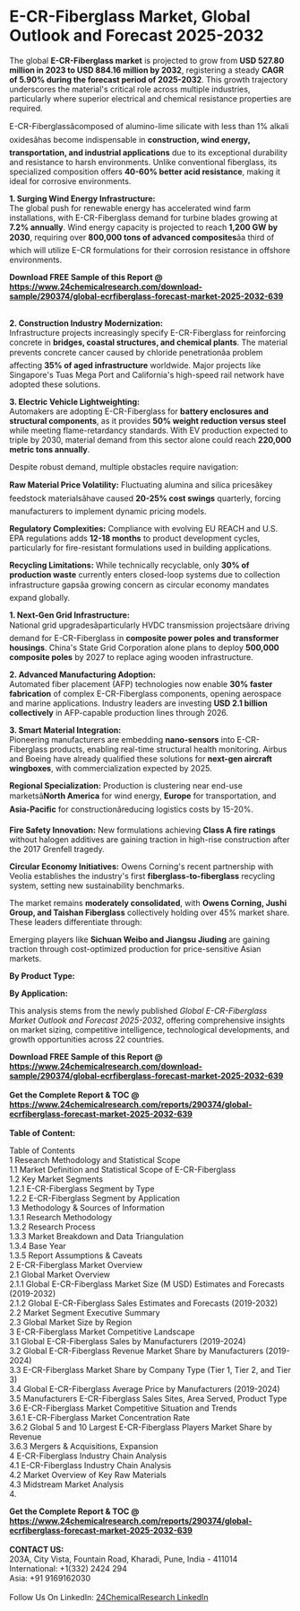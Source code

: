 <h1>E-CR-Fiberglass Market, Global Outlook and Forecast 2025-2032</h1><p>The global <strong>E-CR-Fiberglass market</strong> is projected to grow from <strong>USD 527.80 million in 2023 to USD 884.16 million by 2032</strong>, registering a steady <strong>CAGR of 5.90% during the forecast period of 2025-2032</strong>. This growth trajectory underscores the material's critical role across multiple industries, particularly where superior electrical and chemical resistance properties are required.</p><p>E-CR-Fiberglassâcomposed of alumino-lime silicate with less than 1% alkali oxidesâhas become indispensable in <strong>construction, wind energy, transportation, and industrial applications</strong> due to its exceptional durability and resistance to harsh environments. Unlike conventional fiberglass, its specialized composition offers <strong>40-60% better acid resistance</strong>, making it ideal for corrosive environments.</p><p><strong>1. Surging Wind Energy Infrastructure:</strong><br>
The global push for renewable energy has accelerated wind farm installations, with E-CR-Fiberglass demand for turbine blades growing at <strong>7.2% annually</strong>. Wind energy capacity is projected to reach <strong>1,200 GW by 2030</strong>, requiring over <strong>800,000 tons of advanced composites</strong>âa third of which will utilize E-CR formulations for their corrosion resistance in offshore environments.</p><div><b>Download FREE Sample of this Report @ 
            <a href="https://www.24chemicalresearch.com/download-sample/290374/global-ecrfiberglass-forecast-market-2025-2032-639">
            https://www.24chemicalresearch.com/download-sample/290374/global-ecrfiberglass-forecast-market-2025-2032-639</a></b></div><br><p><strong>2. Construction Industry Modernization:</strong><br>
Infrastructure projects increasingly specify E-CR-Fiberglass for reinforcing concrete in <strong>bridges, coastal structures, and chemical plants</strong>. The material prevents concrete cancer caused by chloride penetrationâa problem affecting <strong>35% of aged infrastructure</strong> worldwide. Major projects like Singapore's Tuas Mega Port and California's high-speed rail network have adopted these solutions.</p><p><strong>3. Electric Vehicle Lightweighting:</strong><br>
Automakers are adopting E-CR-Fiberglass for <strong>battery enclosures and structural components</strong>, as it provides <strong>50% weight reduction versus steel</strong> while meeting flame-retardancy standards. With EV production expected to triple by 2030, material demand from this sector alone could reach <strong>220,000 metric tons annually</strong>.</p><p>Despite robust demand, multiple obstacles require navigation:</p><p><strong>Raw Material Price Volatility:</strong> Fluctuating alumina and silica pricesâkey feedstock materialsâhave caused <strong>20-25% cost swings</strong> quarterly, forcing manufacturers to implement dynamic pricing models.</p><p><strong>Regulatory Complexities:</strong> Compliance with evolving EU REACH and U.S. EPA regulations adds <strong>12-18 months</strong> to product development cycles, particularly for fire-resistant formulations used in building applications.</p><p><strong>Recycling Limitations:</strong> While technically recyclable, only <strong>30% of production waste</strong> currently enters closed-loop systems due to collection infrastructure gapsâa growing concern as circular economy mandates expand globally.</p><p><strong>1. Next-Gen Grid Infrastructure:</strong><br>
National grid upgradesâparticularly HVDC transmission projectsâare driving demand for E-CR-Fiberglass in <strong>composite power poles and transformer housings</strong>. China's State Grid Corporation alone plans to deploy <strong>500,000 composite poles</strong> by 2027 to replace aging wooden infrastructure.</p><p><strong>2. Advanced Manufacturing Adoption:</strong><br>
Automated fiber placement (AFP) technologies now enable <strong>30% faster fabrication</strong> of complex E-CR-Fiberglass components, opening aerospace and marine applications. Industry leaders are investing <strong>USD 2.1 billion collectively</strong> in AFP-capable production lines through 2026.</p><p><strong>3. Smart Material Integration:</strong><br>
Pioneering manufacturers are embedding <strong>nano-sensors</strong> into E-CR-Fiberglass products, enabling real-time structural health monitoring. Airbus and Boeing have already qualified these solutions for <strong>next-gen aircraft wingboxes</strong>, with commercialization expected by 2025.</p><p><strong>Regional Specialization:</strong> Production is clustering near end-use marketsâ<strong>North America</strong> for wind energy, <strong>Europe</strong> for transportation, and <strong>Asia-Pacific</strong> for constructionâreducing logistics costs by 15-20%.</p><p><strong>Fire Safety Innovation:</strong> New formulations achieving <strong>Class A fire ratings</strong> without halogen additives are gaining traction in high-rise construction after the 2017 Grenfell tragedy.</p><p><strong>Circular Economy Initiatives:</strong> Owens Corning's recent partnership with Veolia establishes the industry's first <strong>fiberglass-to-fiberglass</strong> recycling system, setting new sustainability benchmarks.</p><p>The market remains <strong>moderately consolidated</strong>, with <strong>Owens Corning, Jushi Group, and Taishan Fiberglass</strong> collectively holding over 45% market share. These leaders differentiate through:</p><p>Emerging players like <strong>Sichuan Weibo and Jiangsu Jiuding</strong> are gaining traction through cost-optimized production for price-sensitive Asian markets.</p><p><strong>By Product Type:</strong></p><p><strong>By Application:</strong></p><p>This analysis stems from the newly published <em>Global E-CR-Fiberglass Market Outlook and Forecast 2025-2032</em>, offering comprehensive insights on market sizing, competitive intelligence, technological developments, and growth opportunities across 22 countries.</p><div><b>Download FREE Sample of this Report @ 
            <a href="https://www.24chemicalresearch.com/download-sample/290374/global-ecrfiberglass-forecast-market-2025-2032-639">
            https://www.24chemicalresearch.com/download-sample/290374/global-ecrfiberglass-forecast-market-2025-2032-639</a></b></div><br><div><b>Get the Complete Report & TOC @ 
            <a href="https://www.24chemicalresearch.com/reports/290374/global-ecrfiberglass-forecast-market-2025-2032-639">
            https://www.24chemicalresearch.com/reports/290374/global-ecrfiberglass-forecast-market-2025-2032-639</a></b></div><br>
            <b>Table of Content:</b><p>Table of Contents<br />
1 Research Methodology and Statistical Scope<br />
1.1 Market Definition and Statistical Scope of E-CR-Fiberglass<br />
1.2 Key Market Segments<br />
1.2.1 E-CR-Fiberglass Segment by Type<br />
1.2.2 E-CR-Fiberglass Segment by Application<br />
1.3 Methodology & Sources of Information<br />
1.3.1 Research Methodology<br />
1.3.2 Research Process<br />
1.3.3 Market Breakdown and Data Triangulation<br />
1.3.4 Base Year<br />
1.3.5 Report Assumptions & Caveats<br />
2 E-CR-Fiberglass Market Overview<br />
2.1 Global Market Overview<br />
2.1.1 Global E-CR-Fiberglass Market Size (M USD) Estimates and Forecasts (2019-2032)<br />
2.1.2 Global E-CR-Fiberglass Sales Estimates and Forecasts (2019-2032)<br />
2.2 Market Segment Executive Summary<br />
2.3 Global Market Size by Region<br />
3 E-CR-Fiberglass Market Competitive Landscape<br />
3.1 Global E-CR-Fiberglass Sales by Manufacturers (2019-2024)<br />
3.2 Global E-CR-Fiberglass Revenue Market Share by Manufacturers (2019-2024)<br />
3.3 E-CR-Fiberglass Market Share by Company Type (Tier 1, Tier 2, and Tier 3)<br />
3.4 Global E-CR-Fiberglass Average Price by Manufacturers (2019-2024)<br />
3.5 Manufacturers E-CR-Fiberglass Sales Sites, Area Served, Product Type<br />
3.6 E-CR-Fiberglass Market Competitive Situation and Trends<br />
3.6.1 E-CR-Fiberglass Market Concentration Rate<br />
3.6.2 Global 5 and 10 Largest E-CR-Fiberglass Players Market Share by Revenue<br />
3.6.3 Mergers & Acquisitions, Expansion<br />
4 E-CR-Fiberglass Industry Chain Analysis<br />
4.1 E-CR-Fiberglass Industry Chain Analysis<br />
4.2 Market Overview of Key Raw Materials<br />
4.3 Midstream Market Analysis<br />
4.</p><div><b>Get the Complete Report & TOC @ 
            <a href="https://www.24chemicalresearch.com/reports/290374/global-ecrfiberglass-forecast-market-2025-2032-639">
            https://www.24chemicalresearch.com/reports/290374/global-ecrfiberglass-forecast-market-2025-2032-639</a></b></div><br><b>CONTACT US:</b><br>
            203A, City Vista, Fountain Road, Kharadi, Pune, India - 411014<br>
            International: +1(332) 2424 294<br>
            Asia: +91 9169162030 <br><br>
            Follow Us On LinkedIn: <a href="https://www.linkedin.com/company/24chemicalresearch/">24ChemicalResearch LinkedIn</a>